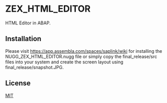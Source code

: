 # ZEX_HTML_EDITOR

HTML Editor in ABAP.
## Installation

Please visit https://app.assembla.com/spaces/saplink/wiki for installing the NUGG_ZEX_HTML_EDITOR.nugg file or simply copy the final_release/src files into your system and create the screen layout using final_release/snapshot.JPG.
## License

[MIT](LICENSE)

